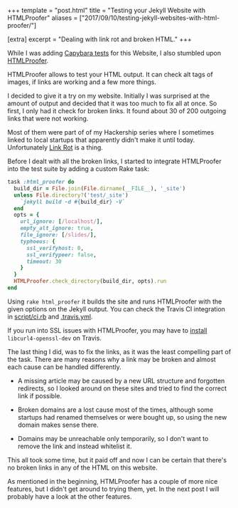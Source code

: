 +++
template = "post.html"
title = "Testing your Jekyll Website with HTMLProofer"
aliases = ["2017/09/10/testing-jekyll-websites-with-html-proofer/"]

[extra]
excerpt = "Dealing with link rot and broken HTML."
+++

While I was adding [Capybara tests](@/posts/2017-03-13-testing-jekyll-websites.md) for this Website, I also stumbled upon [HTMLProofer](https://github.com/gjtorikian/html-proofer).

HTMLProofer allows to test your HTML output. It can check alt tags of images, if links are working and a few more things.

I decided to give it a try on my website. Initially I was surprised at the amount of output and decided that it was too much to fix all at once. So first, I only had it check for broken links. It found about 30 of 200 outgoing links that were not working.

Most of them were part of of my Hackership series where I sometimes linked to local startups that apparently didn't make it until today. Unfortunately [Link Rot](https://en.wikipedia.org/wiki/Link_rot) is a thing.

Before I dealt with all the broken links, I started to integrate HTMLProofer into the test suite by adding a custom Rake task:

```ruby
task :html_proofer do
  build_dir = File.join(File.dirname(__FILE__), '_site')
  unless File.directory?('test/_site')
    `jekyll build -d #{build_dir} -V`
  end
  opts = {
    url_ignore: [/localhost/],
    empty_alt_ignore: true,
    file_ignore: [/slides/],
    typhoeus: {
      ssl_verifyhost: 0,
      ssl_verifypeer: false,
      timeout: 30
    }
  }
  HTMLProofer.check_directory(build_dir, opts).run
end
```

Using `rake html_proofer` it builds the site and runs HTMLProofer with the given options on the Jekyll output.
You can check the Travis CI integration in [script/ci.rb](https://github.com/phansch/phansch.github.com/blob/main/script/ci.rb) and [.travis.yml](https://github.com/phansch/phansch.github.com/blob/main/.travis.yml).

If you run into SSL issues with HTMLProofer, you may have to [install](https://github.com/typhoeus/typhoeus/issues/568) `libcurl4-openssl-dev` on Travis.

The last thing I did, was to fix the links, as it was the least compelling part of the task. There are many reasons why a link may be broken and almost each cause can be handled differently.

* A missing article may be caused by a new URL structure and forgotten redirects, so I looked around on these sites and tried to find the correct link if possible.

* Broken domains are a lost cause most of the times, although some startups had renamed themselves or were bought up, so using the new domain makes sense there.

* Domains may be unreachable only temporarily, so I don't want to remove the link and instead whitelist it.

This all took some time, but it paid off and now I can be certain that there's no broken links in any of the HTML on this website.

As mentioned in the beginning, HTMLProofer has a couple of more nice features, but I didn't get around to trying them, yet. In the next post I will probably have a look at the other features.
